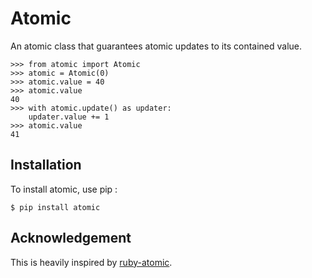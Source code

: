 # Atomic

An atomic class that guarantees atomic updates to its contained value.

    >>> from atomic import Atomic
    >>> atomic = Atomic(0)
    >>> atomic.value = 40
    >>> atomic.value
    40
    >>> with atomic.update() as updater:
        updater.value += 1
    >>> atomic.value
    41
   


## Installation

To install atomic, use pip :

    $ pip install atomic

## Acknowledgement

This is heavily inspired by [ruby-atomic](https://github.com/headius/ruby-atomic).
